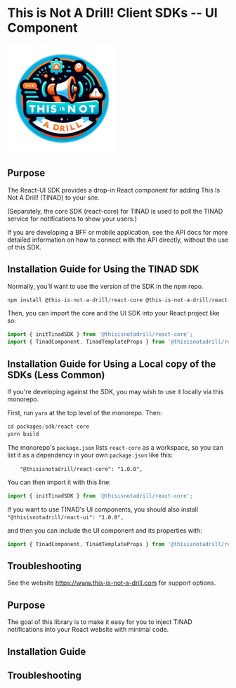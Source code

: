 # This is Not A Drill! Client SDKs -- UI Component

<img src="./packages/dashboard/public/ThisIsNotADrill_cutout.png" width="250" height="250">

## Purpose

The React-UI SDK provides a drop-in React component for adding This Is
Not A Drill! (TINAD) to your site.

(Separately, the core SDK (react-core) for TINAD is used to poll the
TINAD service for notifications to show your users.)

If you are developing a BFF or mobile application, see the API docs
for more detailed information on how to connect with the API directly,
without the use of this SDK.

## Installation Guide for Using the TINAD SDK

Normally, you'll want to use the version of the SDK in the npm repo. 

``` javascript
npm install @this-is-not-a-drill/react-core @this-is-not-a-drill/react-ui
```

Then, you can import the core and the UI SDK into your React project like so:

``` javascript
import { initTinadSDK } from '@thisisnotadrill/react-core';
import { TinadComponent, TinadTemplateProps } from '@thisisnotadrill/react-ui';
```


## Installation Guide for Using a Local copy of the SDKs (Less Common)

If you're developing against the SDK, you may wish to use it locally via this monorepo.

First, run `yarn` at the top level of the monorepo. Then:

``` javascript
cd packages/sdk/react-core
yarn build
```

The monorepo's `package.json` lists `react-core` as a workspace, so
you can list it as a dependency in your own `package.json` like this:

`    "@thisisnotadrill/react-core": "1.0.0",`

You can then import it with this line:

``` javascript
import { initTinadSDK } from '@thisisnotadrill/react-core';
```

If you want to use TINAD's UI components, you should also install 
`    "@thisisnotadrill/react-ui": "1.0.0",`

and then you can include the UI component and its properties with:

``` javascript
import { TinadComponent, TinadTemplateProps } from '@thisisnotadrill/react-ui';
```

## Troubleshooting

See the website https://www.this-is-not-a-drill.com for support options.

## Purpose

The goal of this library is to make it easy for you to inject TINAD notifications into your React website with minimal code.

## Installation Guide

## Troubleshooting
